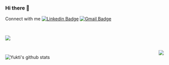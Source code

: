 ### Hi there 👋

Connect with me [![Linkedin Badge](https://img.shields.io/badge/-yukti09-blue?style=flat-square&logo=Linkedin&logoColor=white&link=https://www.linkedin.com/in/yukti09/)](https://www.linkedin.com/in/yukti09/) [![Gmail Badge](https://img.shields.io/badge/-yuktikhosla@gmail.com-c14438?style=flat-square&logo=Gmail&logoColor=white&link=mailto:yuktikhosla@gmail.com)](mailto:yuktikhosla@gmail.com)


<!--
**Yukti-09/Yukti-09** is a ✨ _special_ ✨ repository because its `README.md` (this file) appears on your GitHub profile.

Here are some ideas to get you started:

- 🔭 I’m currently working on ...
- 🌱 I’m currently learning ...
- 👯 I’m looking to collaborate on ...
- 🤔 I’m looking for help with ...
- 💬 Ask me about ...
- 📫 How to reach me: ...
- 😄 Pronouns: ...
- ⚡ Fun fact: ...
-->

</br>
<p align="left"> <img src="https://komarev.com/ghpvc/?username=Yukti-09"/> </p>

<a href="https://github.com/Yukti-09/website">
  <br />
  <img align="right" img src="https://github-readme-stats.vercel.app/api/top-langs/?username=Yukti-09&layout=compact" />
</a>

![Yukti's github stats](https://github-readme-stats.vercel.app/api?username=Yukti-09&show_icons=true&theme=synthwave)
